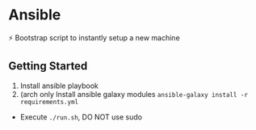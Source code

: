 # Ansible

⚡ Bootstrap script to instantly setup a new machine

## Getting Started

1. Install ansible playbook
2. (arch only Install ansible galaxy modules `ansible-galaxy install -r requirements.yml`

- Execute `./run.sh`, DO NOT use sudo
